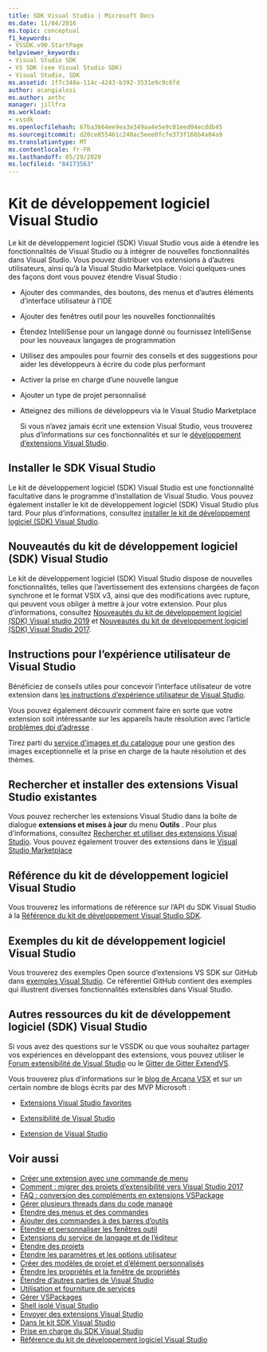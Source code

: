 ```yaml
---
title: SDK Visual Studio | Microsoft Docs
ms.date: 11/04/2016
ms.topic: conceptual
f1_keywords:
- VSSDK.v90.StartPage
helpviewer_keywords:
- Visual Studio SDK
- VS SDK (see Visual Studio SDK)
- Visual Studio, SDK
ms.assetid: 1f7c348a-114c-4243-b392-3531e9c9c6fd
author: acangialosi
ms.author: anthc
manager: jillfra
ms.workload:
- vssdk
ms.openlocfilehash: 67ba3664ee9ea3e349aa4e5e9c01eed04ecddb45
ms.sourcegitcommit: d20ce855461c240ac5eee0fcfe373f166b4a04a9
ms.translationtype: MT
ms.contentlocale: fr-FR
ms.lasthandoff: 05/29/2020
ms.locfileid: "84173563"
---
```

# <a name="visual-studio-sdk"></a>Kit de développement logiciel Visual Studio
Le kit de développement logiciel (SDK) Visual Studio vous aide à étendre les fonctionnalités de Visual Studio ou à intégrer de nouvelles fonctionnalités dans Visual Studio. Vous pouvez distribuer vos extensions à d’autres utilisateurs, ainsi qu’à la Visual Studio Marketplace. Voici quelques-unes des façons dont vous pouvez étendre Visual Studio :

- Ajouter des commandes, des boutons, des menus et d’autres éléments d’interface utilisateur à l’IDE

- Ajouter des fenêtres outil pour les nouvelles fonctionnalités

- Étendez IntelliSense pour un langage donné ou fournissez IntelliSense pour les nouveaux langages de programmation

- Utilisez des ampoules pour fournir des conseils et des suggestions pour aider les développeurs à écrire du code plus performant

- Activer la prise en charge d’une nouvelle langue

- Ajouter un type de projet personnalisé

- Atteignez des millions de développeurs via le Visual Studio Marketplace

  Si vous n’avez jamais écrit une extension Visual Studio, vous trouverez plus d’informations sur ces fonctionnalités et sur le [développement d’extensions Visual Studio](../extensibility/starting-to-develop-visual-studio-extensions.md).

## <a name="install-the-visual-studio-sdk"></a>Installer le SDK Visual Studio
 Le kit de développement logiciel (SDK) Visual Studio est une fonctionnalité facultative dans le programme d’installation de Visual Studio. Vous pouvez également installer le kit de développement logiciel (SDK) Visual Studio plus tard. Pour plus d’informations, consultez [installer le kit de développement logiciel (SDK) Visual Studio](../extensibility/installing-the-visual-studio-sdk.md).

## <a name="whats-new-in-the-visual-studio-sdk"></a>Nouveautés du kit de développement logiciel (SDK) Visual Studio
 Le kit de développement logiciel (SDK) Visual Studio dispose de nouvelles fonctionnalités, telles que l’avertissement des extensions chargées de façon synchrone et le format VSIX v3, ainsi que des modifications avec rupture, qui peuvent vous obliger à mettre à jour votre extension. Pour plus d’informations, consultez [Nouveautés du kit de développement logiciel (SDK) Visual studio 2019](../extensibility/whats-new-visual-studio-2019-sdk.md) et [Nouveautés du kit de développement logiciel (SDK) Visual Studio 2017](../extensibility/what-s-new-in-the-visual-studio-2017-sdk.md).

## <a name="visual-studio-user-experience-guidelines"></a>Instructions pour l’expérience utilisateur de Visual Studio
 Bénéficiez de conseils utiles pour concevoir l’interface utilisateur de votre extension dans [les instructions d’expérience utilisateur de Visual Studio](../extensibility/ux-guidelines/visual-studio-user-experience-guidelines.md).

 Vous pouvez également découvrir comment faire en sorte que votre extension soit intéressante sur les appareils haute résolution avec l’article [problèmes dpi d’adresse](../extensibility/addressing-dpi-issues2.md) .

 Tirez parti du [service d’images et du catalogue](../extensibility/image-service-and-catalog.md) pour une gestion des images exceptionnelle et la prise en charge de la haute résolution et des thèmes.

## <a name="find-and-install-existing-visual-studio-extensions"></a>Rechercher et installer des extensions Visual Studio existantes
 Vous pouvez rechercher les extensions Visual Studio dans la boîte de dialogue **extensions et mises à jour** du menu **Outils** . Pour plus d’informations, consultez [Rechercher et utiliser des extensions Visual Studio](../ide/finding-and-using-visual-studio-extensions.md). Vous pouvez également trouver des extensions dans le [Visual Studio Marketplace](https://marketplace.visualstudio.com/)

## <a name="visual-studio-sdk-reference"></a>Référence du kit de développement logiciel Visual Studio
 Vous trouverez les informations de référence sur l’API du SDK Visual Studio à la [Référence du kit de développement Visual Studio SDK](../extensibility/visual-studio-sdk-reference.md).

## <a name="visual-studio-sdk-samples"></a>Exemples du kit de développement logiciel Visual Studio
 Vous trouverez des exemples Open source d’extensions VS SDK sur GitHub dans [exemples Visual Studio](https://github.com/Microsoft/VSSDK-Extensibility-Samples). Ce référentiel GitHub contient des exemples qui illustrent diverses fonctionnalités extensibles dans Visual Studio.

## <a name="other-visual-studio-sdk-resources"></a>Autres ressources du kit de développement logiciel (SDK) Visual Studio
 Si vous avez des questions sur le VSSDK ou que vous souhaitez partager vos expériences en développant des extensions, vous pouvez utiliser le [Forum extensibilité de Visual Studio](https://social.msdn.microsoft.com/Forums/vstudio/home?forum=vsx) ou le [Gitter de Gitter ExtendVS](https://gitter.im/Microsoft/extendvs).

 Vous trouverez plus d’informations sur le [blog de Arcana VSX](https://blogs.msdn.microsoft.com/vsx/) et sur un certain nombre de blogs écrits par des MVP Microsoft :

- [Extensions Visual Studio favorites](https://scottdorman.blog/2014/10/05/favorite-visual-studio-extensions/)

- [Extensibilité de Visual Studio](http://www.visualstudioextensibility.com/overview/vs/)

- [Extension de Visual Studio](https://blog.slaks.net/2013-10-18/extending-visual-studio-part-1-getting-started/)

## <a name="see-also"></a>Voir aussi

- [Créer une extension avec une commande de menu](../extensibility/creating-an-extension-with-a-menu-command.md)
- [Comment : migrer des projets d’extensibilité vers Visual Studio 2017](../extensibility/how-to-migrate-extensibility-projects-to-visual-studio-2017.md)
- [FAQ : conversion des compléments en extensions VSPackage](/visualstudio/extensibility/faq-converting-add-ins-to-vspackage-extensions?view=vs-2015)
- [Gérer plusieurs threads dans du code managé](../extensibility/managing-multiple-threads-in-managed-code.md)
- [Étendre des menus et des commandes](../extensibility/extending-menus-and-commands.md)
- [Ajouter des commandes à des barres d’outils](../extensibility/adding-commands-to-toolbars.md)
- [Étendre et personnaliser les fenêtres outil](../extensibility/extending-and-customizing-tool-windows.md)
- [Extensions du service de langage et de l’éditeur](../extensibility/editor-and-language-service-extensions.md)
- [Étendre des projets](../extensibility/extending-projects.md)
- [Étendre les paramètres et les options utilisateur](../extensibility/extending-user-settings-and-options.md)
- [Créer des modèles de projet et d’élément personnalisés](../extensibility/creating-custom-project-and-item-templates.md)
- [Étendre les propriétés et la fenêtre de propriétés](../extensibility/extending-properties-and-the-property-window.md)
- [Étendre d’autres parties de Visual Studio](../extensibility/extending-other-parts-of-visual-studio.md)
- [Utilisation et fourniture de services](../extensibility/using-and-providing-services.md)
- [Gérer VSPackages](../extensibility/managing-vspackages.md)
- [Shell isolé Visual Studio](https://visualstudio.microsoft.com/vs/older-downloads/isolated-shell/)
- [Envoyer des extensions Visual Studio](../extensibility/shipping-visual-studio-extensions.md)
- [Dans le kit SDK Visual Studio](../extensibility/internals/inside-the-visual-studio-sdk.md)
- [Prise en charge du SDK Visual Studio](../extensibility/support-for-the-visual-studio-sdk.md)
- [Référence du kit de développement logiciel Visual Studio](../extensibility/visual-studio-sdk-reference.md)
